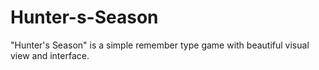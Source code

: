 # Hunter-s-Season
"Hunter's Season" is a simple remember type game with beautiful visual view and interface.

